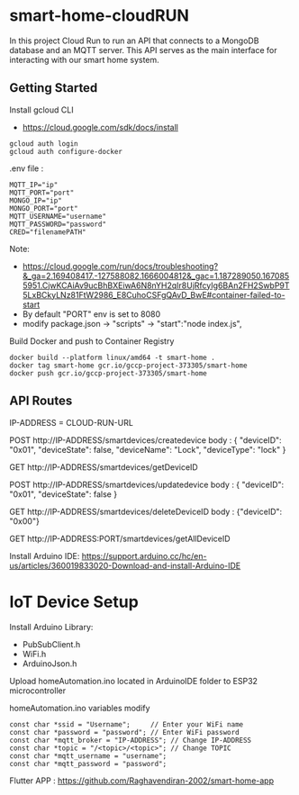 # smart-home-cloudRUN

In this project Cloud Run to run an API that connects to a MongoDB database and an MQTT server. This API serves as the main interface for interacting with our smart home system.

## Getting Started

Install gcloud CLI

- https://cloud.google.com/sdk/docs/install

```
gcloud auth login
gcloud auth configure-docker
```

.env file :

```
MQTT_IP="ip"
MQTT_PORT="port"
MONGO_IP="ip"
MONGO_PORT="port"
MQTT_USERNAME="username"
MQTT_PASSWORD="password"
CRED="filenamePATH"
```

Note:

- https://cloud.google.com/run/docs/troubleshooting?&_ga=2.169408417.-127588082.1666004812&_gac=1.187289050.1670855951.CjwKCAiAv9ucBhBXEiwA6N8nYH2qIr8UjRfcyIg6BAn2FH2SwbP9T5LxBCkyLNz81FtW2986_E8CuhoCSFgQAvD_BwE#container-failed-to-start
- By default "PORT" env is set to 8080
- modify package.json -> "scripts" ->
  "start":"node index.js",

Build Docker and push to Container Registry

```
docker build --platform linux/amd64 -t smart-home .
docker tag smart-home gcr.io/gccp-project-373305/smart-home
docker push gcr.io/gccp-project-373305/smart-home
```

## API Routes

IP-ADDRESS = CLOUD-RUN-URL

POST
http://IP-ADDRESS/smartdevices/createdevice
body : {
"deviceID": "0x01",
"deviceState": false,
"deviceName": "Lock",
"deviceType": "lock"
}

GET
http://IP-ADDRESS/smartdevices/getDeviceID

POST
http://IP-ADDRESS/smartdevices/updatedevice
body : {
"deviceID": "0x01",
"deviceState": false
}

GET
http://IP-ADDRESS/smartdevices/deleteDeviceID
body : {"deviceID": "0x00"}

GET
http://IP-ADDRESS:PORT/smartdevices/getAllDeviceID

Install Arduino IDE:
https://support.arduino.cc/hc/en-us/articles/360019833020-Download-and-install-Arduino-IDE

# IoT Device Setup

Install Arduino Library:

- PubSubClient.h
- WiFi.h
- ArduinoJson.h

Upload homeAutomation.ino located in ArduinoIDE folder to ESP32 microcontroller

homeAutomation.ino variables modify

```
const char *ssid = "Username";     // Enter your WiFi name
const char *password = "password"; // Enter WiFi password
const char *mqtt_broker = "IP-ADDRESS"; // Change IP-ADDRESS
const char *topic = "/<topic>/<topic>"; // Change TOPIC
const char *mqtt_username = "username";
const char *mqtt_password = "password";
```

Flutter APP : https://github.com/Raghavendiran-2002/smart-home-app
